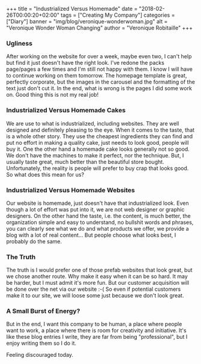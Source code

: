 +++
title = "Industrialized Versus Homemade"
date = "2018-02-26T00:00:20+02:00"
tags = ["Creating My Company"]
categories = ["Diary"]
banner = "img/blog/veronique-wonderwoman.jpg"
alt = "Veronique Wonder Woman Changing"
author = "Veronique Robitaille"
+++

### Ugliness

After working on the website for over a week, maybe even two, I can't help but find it just doesn't have the right look.  I've redone the packs page/pages a few times and I'm still not happy with them.  I know I will have to continue working on them tomorrow.  The homepage template is great, perfectly corporate, but the images in the carousel and the formatting of the text just don't cut it.  In the end, what is wrong is the pages I did some work on.  Good thing this is not my real job!

### Industrialized Versus Homemade Cakes

We are use to what is industrialized, including websites.  They are well designed and definitely pleasing to the eye.  When it comes to the taste, that is a whole other story.  They use the cheapest ingredients they can find and put no effort in making a quality cake, just needs to look good, people will buy it.  One the other hand a homemade cake looks generally not so good.  We don't have the machines to make it perfect, nor the technique.  But, I usually taste great, much better than the beautiful store bought.  Unfortunately, the reality is people will prefer to buy crap that looks good.  So what does this mean for us?

### Industrialized Versus Homemade Websites

Our website is homemade, just doesn't have that industrialized look.  Even though a lot of effort was put into it, we are not web designer or graphic designers.  On the other hand the taste, i.e. the content, is much better, the organization simple and easy to understand, no bullshit words and phrases, you can clearly see what we do and what products we offer, we provide a blog with a lot of real content...  But people choose what looks best, I probably do the same.

### The Truth

The truth is I would prefer one of those prefab websites that look great, but we chose another route.  Why make it easy when it can be so hard.  It may be harder, but I must admit it's more fun.  But our customer acquisition will be done over the net via our website :-(  So even if potential customers make it to our site, we will loose some just because we don't look great.  

### A Small Burst of Energy?

But in the end, I want this company to be human, a place where people want to work, a place where there is room for creativity and initiative.  It's like these blog entries I write, they are far from being "professional", but I enjoy writing them so I do it.  

Feeling discouraged today.

